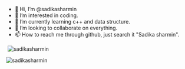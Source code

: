 - 👋 Hi, I’m @sadikasharmin
- 👀 I’m interested in coding.
- 🌱 I’m currently learning c++ and data structure.
- 💞️ I’m looking to collaborate on everything.
- 📫 How to reach me through github, just search it "Sadika sharmin".

<!---
sadikasharmin/sadikasharmin is a ✨ special ✨ repository because its `README.md` (this file) appears on your GitHub profile.
You can click the Preview link to take a look at your changes.
--->
<p>&nbsp;<img align="center" src="https://github-readme-stats.vercel.app/api?username=sadikasharmin&show_icons=true&locale=en" alt="sadikasharmin" /></p>

<p><img align="center" src="https://github-readme-streak-stats.herokuapp.com/?user=sadikasharmin&" alt="sadikasharmin" /></p>

